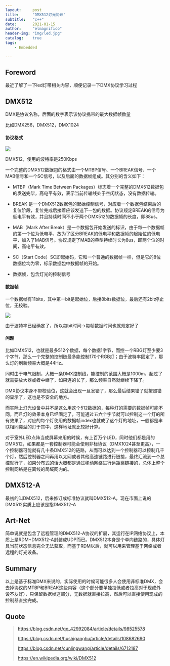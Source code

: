 ```yaml
---
layout:     post
title:      "DMX512灯光协议"
subtitle:   "c++"
date:       2021-01-15
author:     "elmagnifico"
header-img: "img/led.jpg"
catalog:    true
tags:
    - Embedded

---
```


## Foreword

最近了解了一下led灯带相关内容，顺便记录一下DMX协议学习过程



## DMX512

DMX是协议名称，后面的数字表示该协议携带的最大数据帧数量

比如DMX256，DMX512，DMX1024



#### 协议格式

![](https://img.elmagnifico.tech/static/upload/elmagnifico/5tgU2Klz3FxbDPq.png)



DMX512，使用的波特率是250Kbps

一个完整的DMX512数据包的格式由一个MTBP信号、一个BREAK信号、一个MAB信号和一个SC信号，以及后面的数据帧组成。其分别的含义如下：

- MTBP（Mark Time Between Packages）标志着一个完整的DMX512数据包的发送完毕，高电平有效，表示当前传输线处于空闲状态，没有数据传输。

- BREAK 是一个DMX512数据包的起始控制信号，对应着一个数据包结束后的复位阶段，复位完成后接着应该发送下一包的数据。协议规定BREAK的信号为低电平有效，并且持续时间不小于两个DMX512的数据帧的长度，即88us。

- MAB（Mark After Break）是一个数据包开始发送的标识，由于每一个数据帧的第一个位为低电平，故为了区分BREAK的低电平和数据帧的起始位的低电平，加入了MAB信号。协议规定了MAB的典型持续时长为8us，即两个位的时间，高电平有效。

- SC（Start Code）SC即起始码，它和一个普通的数据帧一样，但是它的8位数据位均为零，标示数据包中数据帧的开始。
- 数据帧，包含灯光的控制信号



#### 数据帧

一个数据帧有11bits，其中第一bit是起始位，后接8bits数据位，最后还有2bit停止位，无校验。

![](https://img.elmagnifico.tech/static/upload/elmagnifico/5HteEf214Vv8QKj.png)

由于波特率已经确定了，所以每bit时间->每帧数据时间也就规定好了



#### 问题

比如DMX512，也就是最多512个数据，每个数据1字节，而控一个RBG灯至少要3个字节，那么一个完整的控制链最多能控制170个RGB灯；由于波特率固定了，那么灯的刷新频率大概是44Hz。

同时由于电气限制，大概一条DMX控制线，能控制的范围大概是1000m，超过了就需要放大器或者中继了，如果连的长了，那么频率自然就继续下降了。

DMX协议本身不带校验位，这就会出现一旦发错了，那么最后结果错了就按照错的显示了，这也是不安全的地方。



而实际上灯光设备中并不是这么用这个512数据的，每种灯的需要的数据帧可能不同，而且灯的效果本身已经固定了，可能通过五六个字节就可以控制这一个灯的所有效果了，对应的每个灯使用的数据帧index也就成了这个灯的地址，一般都是串联相同类型的灯于其中，这样地址就比较好计算。



对于室外LED点阵当成屏幕来用的时候，有上百万个LED，同时他们都是用的DMX512，如果都是一套控制器可能会使用非标协议（DMX1024甚至更高），一个控制器可能就有几十条DMX512的链路，从而可以达到一个控制器可以控制几千个灯，然后控制器之间再用以太网或者其他高速链路进行链接，最终汇流到一个总控就行了，如果分布式的话大概都是通过移动网络进行远距离链接的，总体上整个控制网络是在离线的局域网内的。



## DMX512-A

最初的叫DMX512，后来修订成标准协议就叫DMX512-A，现在市面上说的DMX512实质上应该是指DMX512-A



## Art-Net

简单说就是包含了远程管理的DMX512-A协议的扩展，其运行在IP网络协议上，本质上是RDM+DMX512-A封装成UDP而已。DMX512本身是个单向链路的，具体灯具当前状态信息完全无法获取，而基于RDM以后，就可以用来管理基于网络或者远程的灯光设备。



## Summary

以上是基于标准DMX来说的，实际使用的时候可能很多人会使用非标准DMX，会去掉协议的MTBP和BREAK这些内容（这个部分要单独拉低或者拉高对于现成外设不友好），只保留数据帧这部分，无数据就直接拉高，然后可以直接使用现成的控制器直接完成。



## Quote

> https://blog.csdn.net/qq_42992084/article/details/98525578
>
> https://blog.csdn.net/hushiganghu/article/details/108682690
>
> https://blog.csdn.net/cunlingwang/article/details/6712187
>
> https://en.wikipedia.org/wiki/DMX512


